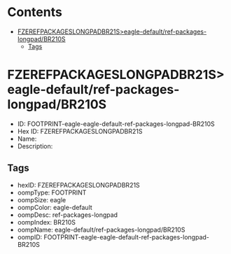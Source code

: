 



Contents
========

* [FZEREFPACKAGESLONGPADBR21S>eagle-default/ref-packages-longpad/BR210S](#fzerefpackageslongpadbr21seagle-defaultref-packages-longpadbr210s)
	* [Tags](#tags)

# FZEREFPACKAGESLONGPADBR21S>eagle-default/ref-packages-longpad/BR210S

- ID: FOOTPRINT-eagle-eagle-default-ref-packages-longpad-BR210S
- Hex ID: FZEREFPACKAGESLONGPADBR21S
- Name: 
- Description: 

## Tags

- hexID: FZEREFPACKAGESLONGPADBR21S
- oompType: FOOTPRINT
- oompSize: eagle
- oompColor: eagle-default
- oompDesc: ref-packages-longpad
- oompIndex: BR210S
- oompName: eagle-default/ref-packages-longpad/BR210S
- oompID: FOOTPRINT-eagle-eagle-default-ref-packages-longpad-BR210S
